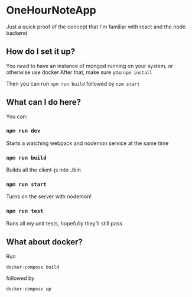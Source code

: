 # OneHourNoteApp
Just a quick proof of the concept that I'm familiar with react and the node backend

## How do I set it up?
You _need_ to have an instance of mongod running on your system,
or otherwise use docker
After that, make sure you `npm install`

Then you can run `npm run build` followed by `npm start`

## What can I do here?
You can:

### `npm run dev`
Starts a watching webpack and nodemon service at the same time

### `npm run build`
Builds all the client-js into ./bin

### `npm run start`
Turns on the server with nodemon!

### `npm run test`
Runs all my unit tests, hopefully they'll still pass

## What about docker?
Run

`docker-compose build`

followed by

`docker-compose up`
